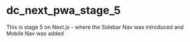 # dc_next_pwa_stage_5
This is stage 5 on Next.js - where the Sidebar Nav was introduced and Mobile Nav was added
